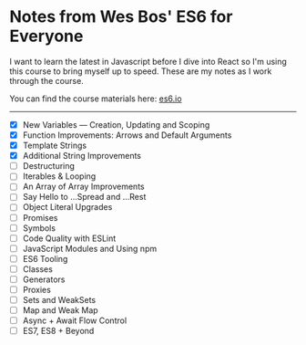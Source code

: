 # Notes from Wes Bos' ES6 for Everyone

I want to learn the latest in Javascript before I dive into React so I'm using this course to bring myself up to speed. These are my notes as I work through the course.

You can find the course materials here: [es6.io](https://es6.io/)

---

- [x] New Variables — Creation, Updating and Scoping
- [x] Function Improvements: Arrows and Default Arguments
- [x] Template Strings
- [x] Additional String Improvements
- [ ] Destructuring
- [ ] Iterables & Looping
- [ ] An Array of Array Improvements
- [ ] Say Hello to ...Spread and ...Rest
- [ ] Object Literal Upgrades
- [ ] Promises
- [ ] Symbols
- [ ] Code Quality with ESLint
- [ ] JavaScript Modules and Using npm
- [ ] ES6 Tooling
- [ ] Classes
- [ ] Generators
- [ ] Proxies
- [ ] Sets and WeakSets
- [ ] Map and Weak Map
- [ ] Async + Await Flow Control
- [ ] ES7, ES8 + Beyond
